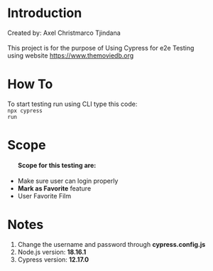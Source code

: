 # Introduction

Created by: Axel Christmarco Tjindana<br><br>
This project is for the purpose of Using Cypress for e2e Testing <br>
using website https://www.themoviedb.org

# How To

To start testing run using CLI type this code:<br>
<code>npx cypress run</code>

# Scope

<ul><h4>Scope for this testing are:</h4>
<li>Make sure user can login properly</li>
<li><b>Mark as Favorite</b> feature</li>
<li>User Favorite Film</li></ul>

# Notes

<ol>
  <li>Change the username and password through <b>cypress.config.js</b></li>
  <li>Node.js version: <b>18.16.1</b></li>
  <li>Cypress version: <b>12.17.0</b></li>
</ol>
